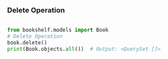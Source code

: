### Delete Operation
```python Django

from bookshelf.models import Book
# Delete Operation
book.delete()
print(Book.objects.all())  # Output: <QuerySet []>